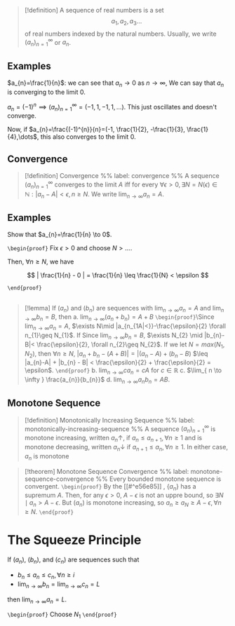 > [!definition]
> A sequence of real numbers is a set
> $$
> a_{1},a_{2},a_{3}\dots
> $$
> of real numbers indexed by the natural numbers. Usually, we write $(a_{n})_{n=1}^{\infty}$ or $a_{n}$.

## Examples

$a_{n}=\frac{1}{n}$: we can see that $a_{n} \to 0$ as $n\to \infty$, We can say that $a_{n}$ is converging to the limit $0$.

$a_{n}=(-1)^{n} \implies (a_{n})_{n=1}^{\infty}=(-1, 1, -1, 1, \dots)$. This just oscillates and doesn't converge.

Now, if $a_{n}=\frac{(-1)^{n}}{n}=(-1, \frac{1}{2}, -\frac{1}{3}, \frac{1}{4},\dots$, this also converges to the limit $0$.

## Convergence

> [!definition] Convergence
> %% label: convergence %%
> A sequence $(a_{n})^{\infty}_{n=1}$ converges to the limit $A$ iff for every $\forall \epsilon>0, \exists N=N(\epsilon) \in \mathbb{N}: |a_{n}-A|<\epsilon , n\geq N$. We write $\lim_{ n \to \infty }a_{n}=A$.

## Examples

Show that $a_{n}=\frac{1}{n} \to 0$. 

`\begin{proof}`
Fix $\epsilon>0$ and choose $N>\dots$.

Then, $\forall n\geq N$, we have

$$
| \frac{1}{n} - 0 | = \frac{1}{n} \leq \frac{1}{N} < \epsilon
$$

`\end{proof}`

## 

> [!lemma]
> If $(a_{n})$ and $(b_{n})$ are sequences with $\lim_{ n \to \infty }a_{n}=A$ and $\lim_{ n \to \infty }b_{n}=B$, then 
> a. $\lim_{ n \to \infty }(a_{n}+b_{n})=A+B$
> `\begin{proof}`\Since $\lim_{ n \to \infty }a_{n}=A$, $\exists N\mid |a_{n_{1A|<}}-\frac{\epsilon}{2} \forall n_{1}\geq N_{1}$. If Since $\lim_{ n \to \infty }b_{n}=B$, $\exists N_{2} \mid |b_{n}-B|< \frac{\epsilon}{2}, \forall n_{2}\geq N_{2}$. 
> If we let $N=max(N_{1},N_{2})$, then $\forall n\geq N$, $|a_{n}+b_{n}-(A+B)| = |(a_{n}-A) + (b_{n}-B)$ $\leq |a_{n}-A| + |b_{n} - B| < \frac{\epsilon}{2} + \frac{\epsilon}{2} = \epsilon$.
> `\end{proof}`
> b. $\lim_{ n \to \infty }ca_{n}=cA$ for $c \in \mathbb{R}$
> c. $\lim_{ n \to \infty } \frac{a_{n}}{b_{n}}$
> d. $\lim_{ n \to \infty }a_{n}b_{n}=AB$. 
## Monotone Sequence

> [!definition] Monotonically Increasing Sequence
> %% label: monotonically-increasing-sequence %%
> A sequence $(a_{n})_{n=1}^{\infty}$ is monotone increasing, written $a_{n} \uparrow$, if $a_{n} \leq a_{n+1}, \, \forall n\geq 1$ and is monotone decreasing, written $a_{n} \downarrow$ if $a_{n+1} \leq a_{n}, \, \forall n\geq 1$. In either case, $a_{n}$ is monotone

> [!theorem] Monotone Sequence Convergence
> %% label: monotone-sequence-convergence %%
> Every bounded monotone sequence is convergent.
> `\begin{proof}`
> By the [[#^e56e85]] , $\{ a_{n} \}$ has a supremum $A$. Then, for any $\epsilon>0$, $A-\epsilon$ is not an uppre bound, so $\exists N\mid a_{n}>A-\epsilon$. But $(a_{n})$ is monotone increasing, so $a_{n} \geq a_{N} \geq A-\epsilon, \, \forall n\geq N$. 
> `\end{proof}`

# The Squeeze Principle

If $(a_{n})$, $(b_{n})$, and $(c_{n})$ are sequences such that

- $b_{n} \leq a_{n} \leq c_{n}, \, \forall n\geq i$
- $\lim_{ n \to \infty }b_{n}=\lim_{ n \to \infty }c_{n}=L$

then $\lim_{ n \to \infty }a_{n}=L$.

`\begin{proof}`
Choose $N_{1}$
`\end{proof}`
